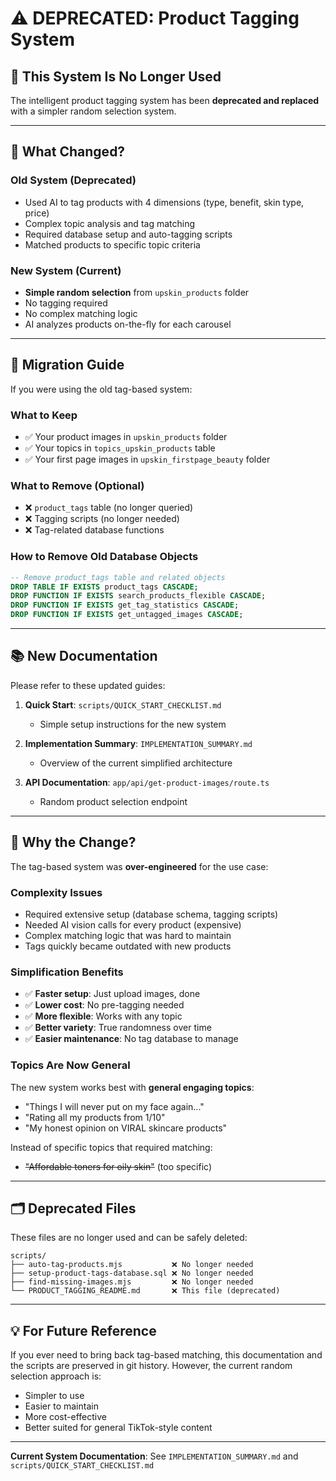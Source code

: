 # ⚠️ DEPRECATED: Product Tagging System

## 🚫 This System Is No Longer Used

The intelligent product tagging system has been **deprecated and replaced** with a simpler random selection system.

---

## 📌 What Changed?

### Old System (Deprecated)
- Used AI to tag products with 4 dimensions (type, benefit, skin type, price)
- Complex topic analysis and tag matching
- Required database setup and auto-tagging scripts
- Matched products to specific topic criteria

### New System (Current)
- **Simple random selection** from `upskin_products` folder
- No tagging required
- No complex matching logic
- AI analyzes products on-the-fly for each carousel

---

## 🔄 Migration Guide

If you were using the old tag-based system:

### What to Keep
- ✅ Your product images in `upskin_products` folder
- ✅ Your topics in `topics_upskin_products` table
- ✅ Your first page images in `upskin_firstpage_beauty` folder

### What to Remove (Optional)
- ❌ `product_tags` table (no longer queried)
- ❌ Tagging scripts (no longer needed)
- ❌ Tag-related database functions

### How to Remove Old Database Objects

```sql
-- Remove product_tags table and related objects
DROP TABLE IF EXISTS product_tags CASCADE;
DROP FUNCTION IF EXISTS search_products_flexible CASCADE;
DROP FUNCTION IF EXISTS get_tag_statistics CASCADE;
DROP FUNCTION IF EXISTS get_untagged_images CASCADE;
```

---

## 📚 New Documentation

Please refer to these updated guides:

1. **Quick Start**: `scripts/QUICK_START_CHECKLIST.md`
   - Simple setup instructions for the new system

2. **Implementation Summary**: `IMPLEMENTATION_SUMMARY.md`
   - Overview of the current simplified architecture

3. **API Documentation**: `app/api/get-product-images/route.ts`
   - Random product selection endpoint

---

## 🤔 Why the Change?

The tag-based system was **over-engineered** for the use case:

### Complexity Issues
- Required extensive setup (database schema, tagging scripts)
- Needed AI vision calls for every product (expensive)
- Complex matching logic that was hard to maintain
- Tags quickly became outdated with new products

### Simplification Benefits
- ✅ **Faster setup**: Just upload images, done
- ✅ **Lower cost**: No pre-tagging needed
- ✅ **More flexible**: Works with any topic
- ✅ **Better variety**: True randomness over time
- ✅ **Easier maintenance**: No tag database to manage

### Topics Are Now General
The new system works best with **general engaging topics**:
- "Things I will never put on my face again..."
- "Rating all my products from 1/10"
- "My honest opinion on VIRAL skincare products"

Instead of specific topics that required matching:
- ~~"Affordable toners for oily skin"~~ (too specific)

---

## 🗂️ Deprecated Files

These files are no longer used and can be safely deleted:

```
scripts/
├── auto-tag-products.mjs           ❌ No longer needed
├── setup-product-tags-database.sql ❌ No longer needed
├── find-missing-images.mjs         ❌ No longer needed
└── PRODUCT_TAGGING_README.md       ❌ This file (deprecated)
```

---

## 💡 For Future Reference

If you ever need to bring back tag-based matching, this documentation and the scripts are preserved in git history. However, the current random selection approach is:
- Simpler to use
- Easier to maintain
- More cost-effective
- Better suited for general TikTok-style content

---

**Current System Documentation**: See `IMPLEMENTATION_SUMMARY.md` and `scripts/QUICK_START_CHECKLIST.md`
